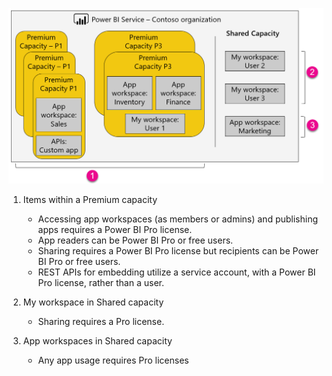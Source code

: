![](media/powerbi-premium-illustration/premium-chart.png "Illustration of Power BI Premium")

1. Items within a Premium capacity

     - Accessing app workspaces (as members or admins) and publishing apps requires a Power BI Pro license.
     - App readers can be Power BI Pro or free users.
     - Sharing requires a Power BI Pro license but recipients can be Power BI Pro or free users.
     - REST APIs for embedding utilize a service account, with a Power BI Pro license, rather than a user.

2. My workspace in Shared capacity

    * Sharing requires a Pro license.

3. App workspaces in Shared capacity

    * Any app usage requires Pro licenses